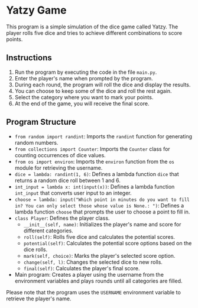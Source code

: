 # Yatzy Game

This program is a simple simulation of the dice game called Yatzy. The player rolls five dice and tries to achieve different combinations to score points.

## Instructions

1. Run the program by executing the code in the file `main.py`.
2. Enter the player's name when prompted by the program.
3. During each round, the program will roll the dice and display the results.
4. You can choose to keep some of the dice and roll the rest again.
5. Select the category where you want to mark your points.
6. At the end of the game, you will receive the final score.

## Program Structure

- `from random import randint`: Imports the `randint` function for generating random numbers.
- `from collections import Counter`: Imports the `Counter` class for counting occurrences of dice values.
- `from os import environ`: Imports the `environ` function from the `os` module for retrieving the username.
- `dice = lambda: randint(1, 6)`: Defines a lambda function `dice` that returns a random dice roll between 1 and 6.
- `int_input = lambda x: int(input(x))`: Defines a lambda function `int_input` that converts user input to an integer.
- `choose = lambda: input("Which point in minutes do you want to fill in? You can only select those whose value is None.: ")`: Defines a lambda function `choose` that prompts the user to choose a point to fill in.
- `class Player`: Defines the player class.
  - `__init__(self, name)`: Initializes the player's name and score for different categories.
  - `roll(self)`: Rolls five dice and calculates the potential scores.
  - `potential(self)`: Calculates the potential score options based on the dice rolls.
  - `mark(self, choice)`: Marks the player's selected score option.
  - `change(self, l)`: Changes the selected dice to new rolls.
  - `final(self)`: Calculates the player's final score.
- Main program: Creates a player using the username from the environment variables and plays rounds until all categories are filled.

Please note that the program uses the `USERNAME` environment variable to retrieve the player's name.
